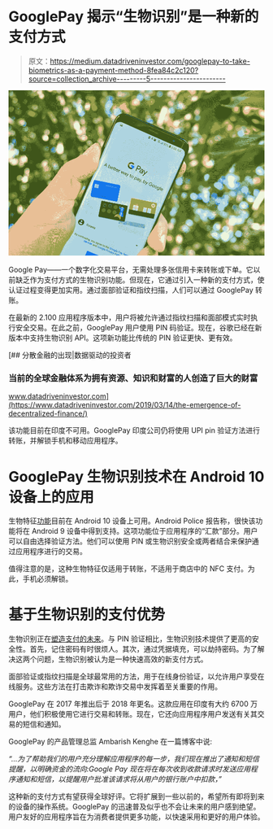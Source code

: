 # GooglePay 揭示“生物识别”是一种新的支付方式

> 原文：<https://medium.datadriveninvestor.com/googlepay-to-take-biometrics-as-a-payment-method-8fea84c2c120?source=collection_archive---------5----------------------->

![](img/1c54edf33d71d7f3c7fc6b0b708ae049.png)

Google Pay——一个数字化交易平台，无需处理多张信用卡来转账或下单。它以前缺乏作为支付方式的生物识别功能。但现在，它通过引入一种新的支付方式，使认证过程变得更加实用。通过面部验证和指纹扫描，人们可以通过 GooglePay 转账。

在最新的 2.100 应用程序版本中，用户将被允许通过指纹扫描和面部模式实时执行安全交易。在此之前，GooglePay 用户使用 PIN 码验证。现在，谷歌已经在新版本中支持生物识别 API。这项新功能比传统的 PIN 验证更快、更有效。

[](https://www.datadriveninvestor.com/2019/03/14/the-emergence-of-decentralized-finance/) [## 分散金融的出现|数据驱动的投资者

### 当前的全球金融体系为拥有资源、知识和财富的人创造了巨大的财富

www.datadriveninvestor.com](https://www.datadriveninvestor.com/2019/03/14/the-emergence-of-decentralized-finance/) 

该功能目前在印度不可用。GooglePay 印度公司仍将使用 UPI pin 验证方法进行转账，并解锁手机和移动应用程序。

# GooglePay 生物识别技术在 Android 10 设备上的应用

生物特征[功能](https://thepaypers.com/news/google-pay-reveals-biometric-authentication-feature-for-money-transfers--1239356)目前在 Android 10 设备上可用。Android Police 报告称，很快该功能将在 Android 9 设备中得到支持。这项功能位于应用程序的“汇款”部分。用户可以自由选择验证方法。他们可以使用 PIN 或生物识别安全或两者结合来保护通过应用程序进行的交易。

值得注意的是，这种生物特征仅适用于转账，不适用于商店中的 NFC 支付。为此，手机必须解锁。

# **基于生物识别的支付优势**

生物识别正在[塑造支付的未来](https://shuftipro.com/blogs/biometric-verification-shaping-the-future-of-payments/)。与 PIN 验证相比，生物识别技术提供了更高的安全性。首先，记住密码有时很烦人。其次，通过凭据填充，可以劫持密码。为了解决这两个问题，生物识别被认为是一种快速高效的新支付方式。

面部验证或指纹扫描是全球最常用的方法，用于在线身份验证，以允许用户享受在线服务。这些方法在打击欺诈和欺诈交易中发挥着至关重要的作用。

GooglePay 在 2017 年推出后于 2018 年更名。这款应用在印度有大约 6700 万用户，他们积极使用它进行交易和转账。现在，它还向应用程序用户发送有关其交易的短信和通知。

GooglePay 的产品管理总监 Ambarish Kenghe 在一篇博客中说:

*“…为了帮助我们的用户充分理解应用程序的每一步，我们现在推出了通知和短信提醒，以明确资金的流向:Google Pay 现在将在每次收到收款请求时发送应用程序通知和短信，以提醒用户批准该请求将从用户的银行账户中扣款，”*

这种新的支付方式有望获得全球好评。它将扩展到一些以前的，希望所有即将到来的设备的操作系统。GooglePay 的迅速普及似乎也不会让未来的用户感到绝望。用户友好的应用程序旨在为消费者提供更多功能，以快速采用和更好的用户体验。